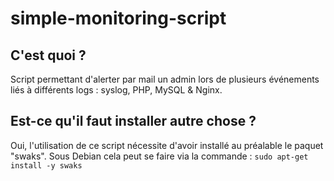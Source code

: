 # simple-monitoring-script
## C'est quoi ?
Script permettant d'alerter par mail un admin lors de plusieurs événements liés à différents logs : syslog, PHP, MySQL &amp; Nginx.


## Est-ce qu'il faut installer autre chose ?
Oui, l'utilisation de ce script nécessite d'avoir installé au préalable le paquet "swaks". Sous Debian cela peut se faire via la commande : 
`sudo apt-get install -y swaks`
